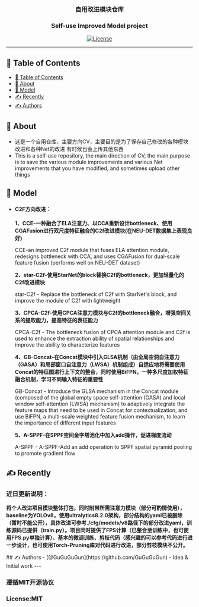 <h3 align="center">自用改进模块仓库</h3>
<h3 align="center">Self-use Improved Model project</h3>

<div align="center">

[![License](https://img.shields.io/badge/license-MIT-blue.svg)](/LICENSE)

</div>

---


## 📝 Table of Contents

- [📝 Table of Contents](#-table-of-contents)
- [🧐 About ](#-about-)
- [🎈 Model ](#-model-)
- [✍️ Recently ](#️-recently-)
- [✍️ Authors ](#️-authors-)

## 🧐 About <a name = "about"></a>

- 这是一个自用仓库，主要方向CV，主要目的是为了保存自己修改的各种模块改进和各种Net的改进
有时候也会上传其他东西
- This is a self-use repository, the main direction of CV, the main purpose is to save the various module improvements and various Net improvements that you have modified, and sometimes upload other things

## 🎈 Model <a name = "model"></a>
- <h4>C2F方向改进：</h4>
  <p><b>1、CCE-一种融合了ELA注意力、以CCA重新设计bottleneck、使用CGAFusion进行双尺度特征融合的C2f改进模块(在NEU-DET数据集上表现良好)</b></p>
  <p >CCE-an improved C2f module that fuses ELA attention module, redesigns bottleneck with CCA, and uses CGAFusion for dual-scale feature fusion (performs well on NEU-DET dataset)</p>
  <p><b>2、star-C2f-使用StarNet的block替换C2f的bottleneck，更加轻量化的C2f改进模块</b></p>
  <p> star-C2f - Replace the bottleneck of C2f with StarNet's block, and improve the module of C2f with lightweight</p>
  <p><b>3、CPCA-C2f-使用CPCA注意力模块与C2f的bottleneck融合，增强空间关系的提取能力，提高特征的表征能力</b></p>
  <p>CPCA-C2f - The bottleneck fusion of CPCA attention module and C2f is used to enhance the extraction ability of spatial relationships and improve the ability to characterize features</p>
  <p><b>4、GB-Concat-在Concat模块中引入GLSA机制（由全局空洞自注意力（GASA）和局部窗口自注意力（LWSA）机制组成）自适应地将需要使用Concat的特征图进行上下文的整合，同时使用BiFPN，一种多尺度加权特征融合机制，学习不同输入特征的重要性</b></p>
  <p>GB-Concat - Introduce the GLSA mechanism in the Concat module (composed of the global empty space self-attention (GASA) and local window self-attention (LWSA) mechanism) to adaptively integrate the feature maps that need to be used in Concat for contextualization, and use BiFPN, a multi-scale weighted feature fusion mechanism, to learn the importance of different input features</p>
  <p><b>5、A-SPPF-在SPPF空间金字塔池化中加入add操作，促进梯度流动</b></p>
  <p>A-SPPF - A-SPPF-Add an add operation to SPPF spatial pyramid pooling to promote gradient flow</p>

## ✍️ Recently <a name = "recently"></a>
<h3>近日更新说明：</h3>
<p><b>将个人改进项目模块整体打包，同时附带所需注意力模块（部分可酌情使用），baseline为YOLOv8，使用ultralytics8.2.0架构，部分结构的yaml已被删除（暂时不能公开），具体改进可参考./cfg/models/v8路径下的部分改进yaml，训练源码已提供（train.py）。项目同时提供了FPS计算（已整合至训练中，也可使用FPS.py单独计算）、基本的微调训练、剪枝代码（感兴趣的可以参考代码进行进一步设计，也可使用Torch-Pruning库对代码进行改进，部分剪枝模块不公开。</b></p>
## ✍️ Authors <a name = "authors"></a>
- [@GuGuGuGun](https://github.com/GuGuGuGun) - Idea & Initial work
---
<h3>遵循MIT开源协议</h3>
<h3>License:MIT</h3>
